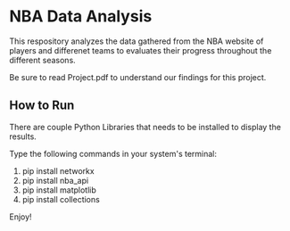 # NBA Data Analysis
This respository analyzes the data gathered from the NBA website of players and differenet teams to evaluates their progress throughout the different seasons.

Be sure to read Project.pdf to understand our findings for this project.

## How to Run
There are couple Python Libraries that needs to be installed to display the results.

Type the following commands in your system's terminal:
  1. pip install networkx
  2. pip install nba_api
  3. pip install matplotlib
  4. pip install collections

Enjoy!
